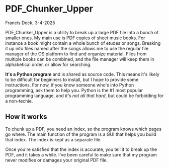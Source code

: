 # PDF_Chunker_Upper

Francis Deck, 3-4-2025

PDF_Chunker_Upper is a utility to break up a large PDF file into a bunch of smaller ones. My main use is PDF copies of sheet music books. For instance a book might contain a whole bunch of etudes or songs. Breaking it up into files named after the songs allows me to use the regular file manager of the OS platform to find and organize material. Files from multiple books can be combined, and the file manager will keep them in alphabetical order, or allow for searching.

**It's a Python program** and is shared as source code. This means it's likely to be difficult for beginners to install, but I hope to provide some instructions. For now, if you know someone who's into Python programming, ask them to help you. Python is the #1 most popular programming language, and *it's not all that hard*, but could be forbidding for a non-techie.

## How it works
To chunk up a PDF, you need an index, so the program knows which pages go where. The main function of the program is a GUI that helps you build that index. The index is kept as a separate file.

Once you're satisfied that the index is accurate, you tell it to break up the PDF, and it takes a while. I've been careful to make sure that my program never modifies or damages your original PDF file.
